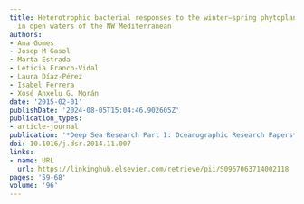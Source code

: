 ```yaml
---
title: Heterotrophic bacterial responses to the winter–spring phytoplankton bloom
  in open waters of the NW Mediterranean
authors:
- Ana Gomes
- Josep M Gasol
- Marta Estrada
- Leticia Franco-Vidal
- Laura Díaz-Pérez
- Isabel Ferrera
- Xosé Anxelu G. Morán
date: '2015-02-01'
publishDate: '2024-08-05T15:04:46.902605Z'
publication_types:
- article-journal
publication: '*Deep Sea Research Part I: Oceanographic Research Papers*'
doi: 10.1016/j.dsr.2014.11.007
links:
- name: URL
  url: https://linkinghub.elsevier.com/retrieve/pii/S0967063714002118
pages: '59-68'
volume: '96'
---
```

